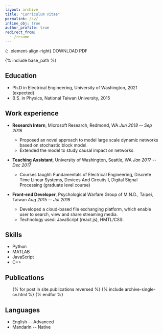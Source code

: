 ```yaml
---
layout: archive
title: "Curriculum vitae"
permalink: /cv/
inline_obj: true
author_profile: true
redirect_from:
  - /resume
---
```

{: .element-align-right}
<a href="https://yuchaz.github.io/files/resume.pdf" class="btn btn--info" style="text-decoration: none" target="_blank">
  <i class="fa fa-download" aria-hidden="true"></i><span> DOWNLOAD PDF</span>
</a>

{% include base_path %}


## <i class="fa fa-graduation-cap"></i> Education
* Ph.D in Electrical Engineering, University of Washington, 2021 (expected)
* B.S. in Physics, National Taiwan University, 2015

## <i class="fa fa-briefcase"></i> Work experience
* **Research Intern**, Microsoft Research, Redmond, WA <span class="element-align-right">*Jun 2018 -- Sep 2018*&nbsp;&nbsp;</span> <br>
  * Proposed an novel approach to model large scale dynamic networks based on stochastic block model.
  * Extended the model to study causal impact on networks.

* **Teaching Assistant**, University of Washington, Seattle, WA <span class="element-align-right">*Jan 2017 -- Dec 2017*&nbsp;&nbsp;</span> <br>
  * Courses taught: Fundamentals of Electrical Engineering, Discrete Time Linear Systems, Devices And Circuits I, Digital Signal Processing (graduate level course)

* **Front-end Developer**, Psychological Warfare Group of M.N.D., Taipei, Taiwan <span class="element-align-right">*Aug 2015 -- Jul 2016*&nbsp;&nbsp;</span> <br>
  * Developed a cloud-based file exchanging platform, which enable user to search, view and share streaming media.
  * Technology used: JavaScript (react.js), HMTL/CSS.

## <i class="fa fa-code"></i> Skills
* Python
* MATLAB
* JavaScript
* C++

## <i class="fa fa-book"></i> Publications
  <ol>{% for post in site.publications reversed %}
    {% include archive-single-cv.html %}
  {% endfor %}</ol>


## <i class="fa fa-language"></i> Languages
* English -- Advanced
* Mandarin -- Native

<!-- References
======
* Marina Meilă <br>
  Department of Statistics, University of Washington
* Avleen Bijral <br>
  Microsoft Corporation
* Les Atlas <br>
  Department of Electrical &amp; Computer Engineering, University of Washington
* Yang-Fang Chen <br>
  Department of Physics, National Taiwan University -->
